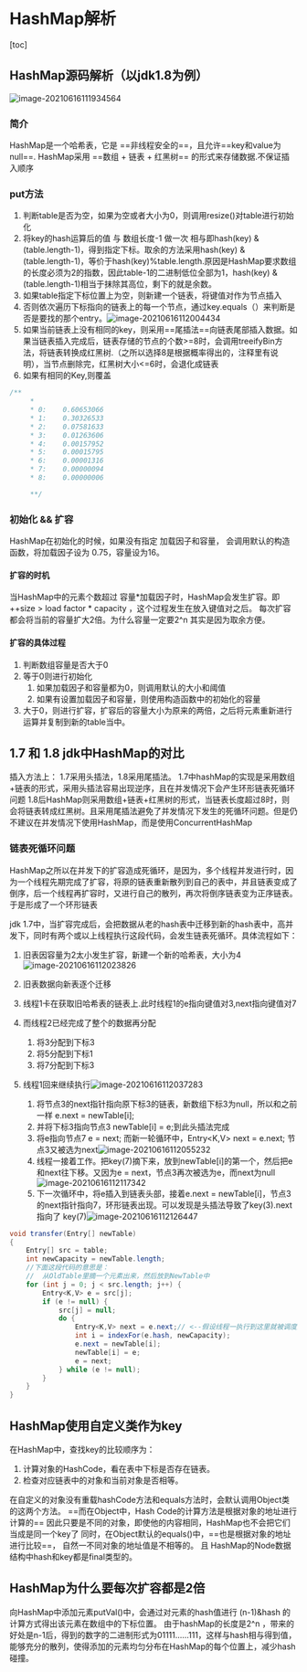 # HashMap解析

[toc]

## HashMap源码解析（以jdk1.8为例）
<img src="https://blog-1257815336.cos.ap-nanjing.myqcloud.com/typora/image-20210616111934564.png" alt="image-20210616111934564"  />

### 简介
HashMap是一个哈希表，它是 ==非线程安全的==，且允许==key和value为null==.
HashMap采用 ==数组 + 链表 + 红黑树== 的形式来存储数据.不保证插入顺序

### put方法
1. 判断table是否为空，如果为空或者大小为0，则调用resize()对table进行初始化
2. 将key的hash运算后的值 与 数组长度-1 做一次 相与即hash(key) & (table.length-1)，得到指定下标。取余的方法采用hash(key) & (table.length-1)，等价于hash(key)%table.length.原因是HashMap要求数组的长度必须为2的指数，因此table-1的二进制低位全部为1，hash(key) & (table.length-1)相当于抹除其高位，剩下的就是余数。
3. 如果table指定下标位置上为空，则新建一个链表，将键值对作为节点插入
4. 否则依次遍历下标指向的链表上的每一个节点，通过key.equals（）来判断是否是要找的那个entry。![image-20210616112004434](https://blog-1257815336.cos.ap-nanjing.myqcloud.com/typora/image-20210616112004434.png)
5. 如果当前链表上没有相同的key，则采用==尾插法==向链表尾部插入数据。如果当链表插入完成后，链表存储的节点的个数>=8时，会调用treeifyBin方法，将链表转换成红黑树.（之所以选择8是根据概率得出的，注释里有说明），当节点删除完，红黑树大小<=6时，会退化成链表
6. 如果有相同的Key,则覆盖
```java
/**
     *
     * 0:    0.60653066
     * 1:    0.30326533
     * 2:    0.07581633
     * 3:    0.01263606
     * 4:    0.00157952
     * 5:    0.00015795
     * 6:    0.00001316
     * 7:    0.00000094
     * 8:    0.00000006

     **/
```

### 初始化 && 扩容
HashMap在初始化的时候，如果没有指定 加载因子和容量， 会调用默认的构造函数，将加载因子设为 0.75，容量设为16。
#### 扩容的时机
当HashMap中的元素个数超过 容量*加载因子时，HashMap会发生扩容。即++size > load factor * capacity ，这个过程发生在放入键值对之后。
每次扩容都会将当前的容量扩大2倍。为什么容量一定要2^n 其实是因为取余方便。



#### 扩容的具体过程
1. 判断数组容量是否大于0
1. 等于0则进行初始化
    1. 如果加载因子和容量都为0，则调用默认的大小和阈值
    2. 如果有设置加载因子和容量，则使用构造函数中的初始化的容量
2. 大于0，则进行扩容，扩容后的容量大小为原来的两倍，之后将元素重新进行运算并复制到新的table当中。

    
## 1.7 和 1.8 jdk中HashMap的对比
插入方法上： 1.7采用头插法，1.8采用尾插法。
1.7中hashMap的实现是采用数组+链表的形式，采用头插法容易出现逆序，且在并发情况下会产生环形链表死循环问题
1.8后HashMap则采用数组+链表+红黑树的形式，当链表长度超过8时，则会将链表转成红黑树。且采用尾插法避免了并发情况下发生的死循环问题。但是仍不建议在并发情况下使用HashMap，而是使用ConcurrentHashMap
### 链表死循环问题
HashMap之所以在并发下的扩容造成死循环，是因为，多个线程并发进行时，因为一个线程先期完成了扩容，将原的链表重新散列到自己的表中，并且链表变成了倒序，后一个线程再扩容时，又进行自己的散列，再次将倒序链表变为正序链表。于是形成了一个环形链表

jdk 1.7中，当扩容完成后，会把数据从老的hash表中迁移到新的hash表中，高并发下，同时有两个或以上线程执行这段代码，会发生链表死循环。具体流程如下：
1. 旧表因容量为2太小发生扩容，新建一个新的哈希表，大小为4![image-20210616112023826](https://blog-1257815336.cos.ap-nanjing.myqcloud.com/typora/image-20210616112023826.png)

2. 旧表数据向新表逐个迁移
3. 线程1卡在获取旧哈希表的链表上.此时线程1的e指向键值对3,next指向键值对7
4. 而线程2已经完成了整个的数据再分配
    1. 将3分配到下标3
    2. 将5分配到下标1
    3. 将7分配到下标3
5. 线程1回来继续执行![image-20210616112037283](https://blog-1257815336.cos.ap-nanjing.myqcloud.com/typora/image-20210616112037283.png)
    1. 将节点3的next指针指向原下标3的链表，新数组下标3为null，所以和之前一样  e.next = newTable[i];
    2. 并将下标3指向节点3 newTable[i] = e;到此头插法完成
    3. 将e指向节点7 e = next; 而新一轮循环中，Entry<K,V> next = e.next; 节点3又被选为next![image-20210616112055232](https://blog-1257815336.cos.ap-nanjing.myqcloud.com/typora/image-20210616112055232.png)
    4. 线程一接着工作。把key(7)摘下来，放到newTable[i]的第一个，然后把e和next往下移。又因为e = next，节点3再次被选为e，而next为null![image-20210616112117342](https://blog-1257815336.cos.ap-nanjing.myqcloud.com/typora/image-20210616112117342.png)
    5. 下一次循环中，将e插入到链表头部，接着e.next = newTable[i]，节点3的next指针指向7，环形链表出现。可以发现是头插法导致了key(3).next 指向了 key(7)![image-20210616112126447](https://blog-1257815336.cos.ap-nanjing.myqcloud.com/typora/image-20210616112126447.png)




```java
void transfer(Entry[] newTable)
{
    Entry[] src = table;
    int newCapacity = newTable.length;
    //下面这段代码的意思是：
    //  从OldTable里摘一个元素出来，然后放到NewTable中
    for (int j = 0; j < src.length; j++) {
        Entry<K,V> e = src[j];
        if (e != null) {
            src[j] = null;
            do {
                Entry<K,V> next = e.next;// <--假设线程一执行到这里就被调度挂起了
                int i = indexFor(e.hash, newCapacity);
                e.next = newTable[i];
                newTable[i] = e;
                e = next;
            } while (e != null);
        }
    }
} 
```

## HashMap使用自定义类作为key
在HashMap中，查找key的比较顺序为：
1. 计算对象的HashCode，看在表中下标是否存在链表。
2. 检查对应链表中的对象和当前对象是否相等。

在自定义的对象没有重载hashCode方法和equals方法时，会默认调用Object类的这两个方法。
==而在Object中，Hash Code的计算方法是根据对象的地址进行计算的==
因此只要是不同的对象，即使他的内容相同，HashMap也不会把它们当成是同一个key了
同时，在Object默认的equals()中，==也是根据对象的地址进行比较==，
自然一不同对象的地址值是不相等的。
且 HashMap的Node数据结构中hash和key都是final类型的。

## HashMap为什么要每次扩容都是2倍
向HashMap中添加元素putVal()中，会通过对元素的hash值进行 (n-1)&hash 的计算方式得出该元素在数组中的下标位置。
由于hashMap的长度是2^n ，带来的好处是n-1后，得到的数字的二进制形式为01111……111，这样与hash相与得到值，能够充分的散列，使得添加的元素均匀分布在HashMap的每个位置上，减少hash碰撞。